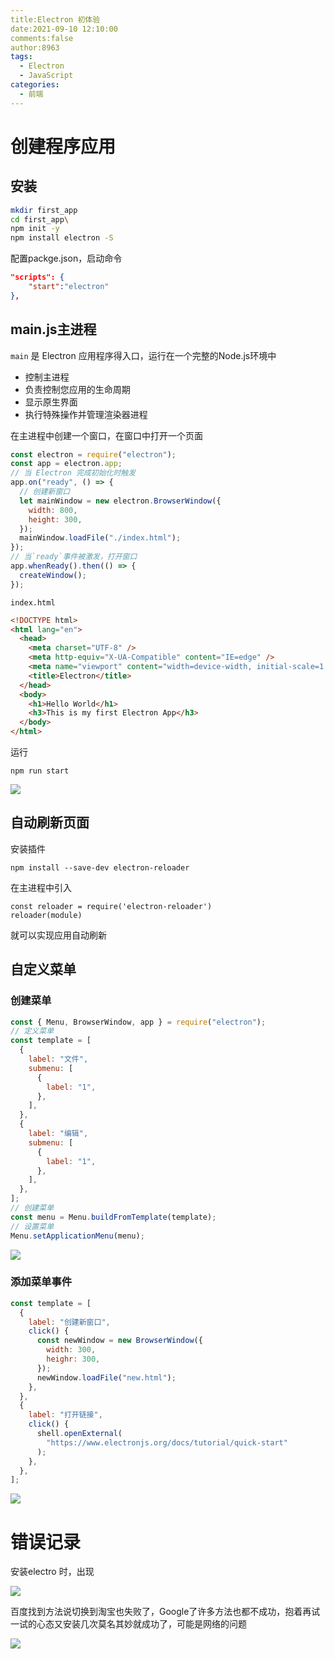 ```yaml
---
title:Electron 初体验
date:2021-09-10 12:10:00
comments:false
author:8963
tags:
  - Electron
  - JavaScript
categories:
  - 前端
---
```




# 创建程序应用

## 安装

```bash
mkdir first_app
cd first_app\
npm init -y
npm install electron -S
```

配置packge.json，启动命令

```json
"scripts": {
	"start":"electron"
},
```

## main.js主进程

`main` 是 Electron 应用程序得入口，运行在一个完整的Node.js环境中

- 控制主进程
- 负责控制您应用的生命周期
- 显示原生界面
- 执行特殊操作并管理渲染器进程

在主进程中创建一个窗口，在窗口中打开一个页面

```javascript
const electron = require("electron");
const app = electron.app;
// 当 Electron 完成初始化时触发
app.on("ready", () => {
  // 创建新窗口
  let mainWindow = new electron.BrowserWindow({
    width: 800,
    height: 300,
  });
  mainWindow.loadFile("./index.html");
});
// 当`ready`事件被激发，打开窗口
app.whenReady().then(() => {
  createWindow();
});
```

`index.html`

```html
<!DOCTYPE html>
<html lang="en">
  <head>
    <meta charset="UTF-8" />
    <meta http-equiv="X-UA-Compatible" content="IE=edge" />
    <meta name="viewport" content="width=device-width, initial-scale=1.0" />
    <title>Electron</title>
  </head>
  <body>
    <h1>Hello World</h1>
    <h3>This is my first Electron App</h3>
  </body>
</html>
```

运行

```
npm run start
```

![](https://cdn.jsdelivr.net/gh/K8963/Imageshack@main/blog/202209070816898.png)

## 自动刷新页面

安装插件

```
npm install --save-dev electron-reloader
```

在主进程中引入

```
const reloader = require('electron-reloader')
reloader(module)
```

就可以实现应用自动刷新

## 自定义菜单

### 创建菜单

```javascript
const { Menu, BrowserWindow, app } = require("electron");
// 定义菜单
const template = [
  {
    label: "文件",
    submenu: [
      {
        label: "1",
      },
    ],
  },
  {
    label: "编辑",
    submenu: [
      {
        label: "1",
      },
    ],
  },
];
// 创建菜单
const menu = Menu.buildFromTemplate(template);
// 设置菜单
Menu.setApplicationMenu(menu);
```

![](https://cdn.jsdelivr.net/gh/K8963/Imageshack@main/blog/202209070816496.png)

### 添加菜单事件

```javascript
const template = [
  {
    label: "创建新窗口",
    click() {
      const newWindow = new BrowserWindow({
        width: 300,
        heighr: 300,
      });
      newWindow.loadFile("new.html");
    },
  },
  {
    label: "打开链接",
    click() {
      shell.openExternal(
        "https://www.electronjs.org/docs/tutorial/quick-start"
      );
    },
  },
];
```



![](https://cdn.jsdelivr.net/gh/K8963/Imageshack@main/blog/202209070816706.png)



# 错误记录

安装electro 时，出现

![](https://cdn.jsdelivr.net/gh/K8963/Imageshack@main/blog/202209070817594.png)

百度找到方法说切换到淘宝也失败了，Google了许多方法也都不成功，抱着再试一试的心态又安装几次莫名其妙就成功了，可能是网络的问题

![](https://cdn.jsdelivr.net/gh/K8963/Imageshack@main/blog/202209070817344.png)



